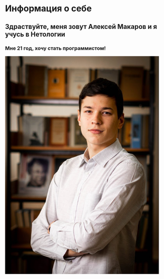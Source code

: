 ﻿# Информация о себе

## Здраствуйте, меня зовут Алексей Макаров и я учусь в Нетологии
### Мне 21 год, хочу стать программистом!
![Ya](ya.png)